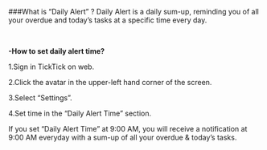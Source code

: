 ###What is “Daily Alert” ?
Daily Alert is a daily sum-up, reminding you of all your overdue and today’s tasks at a specific time every day.

<br />

**-How to set daily alert time?**
<br />

1.Sign in TickTick on web.

2.Click the avatar in the upper-left hand corner of the screen.

3.Select “Settings”.

4.Set time in the “Daily Alert Time” section.

If you set “Daily Alert Time” at 9:00 AM, you will receive a notification at 9:00 AM everyday with a sum-up of all your overdue & today’s tasks.

